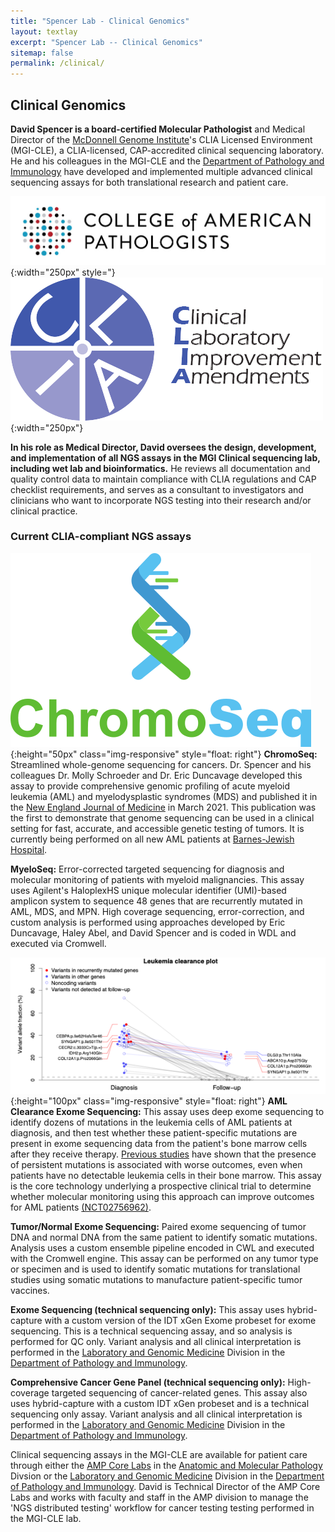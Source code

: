 ```yaml
---
title: "Spencer Lab - Clinical Genomics"
layout: textlay
excerpt: "Spencer Lab -- Clinical Genomics"
sitemap: false
permalink: /clinical/
---
```


## Clinical Genomics

**David Spencer is a board-certified Molecular Pathologist** and
Medical Director of the
[McDonnell Genome Institute](https://genome.wustl.edu)'s CLIA Licensed Environment (MGI-CLE), a CLIA-licensed, CAP-accredited clinical
sequencing laboratory. He and his colleagues in the MGI-CLE
and the
[Department of Pathology and Immunology](https://pathology.wustl.edu/)
have developed and implemented multiple advanced clinical
sequencing assays for both translational research and patient care.

![cap](/images/logopic/cap.png){:width="250px" style="} ![clia](/images/logopic/clia.png){:width="250px"}

**In his role as Medical Director, David oversees the design,
development, and implementation of all NGS assays in the MGI Clinical
sequencing lab, including wet lab and bioinformatics.** He
reviews all documentation and quality control data to maintain
compliance with CLIA regulations and CAP checklist requirements, and
serves as a consultant to investigators and clinicians who want to
incorporate NGS testing into their research and/or clinical practice.

### Current CLIA-compliant NGS assays

 ![chromoseq](/images/respic/chromoseq.png){:height="50px" class="img-responsive" style="float: right"} **ChromoSeq:** Streamlined
   whole-genome sequencing for cancers. Dr. Spencer and his colleagues Dr. Molly Schroeder and
   Dr. Eric Duncavage developed this assay to provide comprehensive
   genomic profiling of acute myeloid leukemia (AML) and
   myelodysplastic syndromes (MDS) and published it in the [New England
   Journal of
   Medicine](https://www.nejm.org/doi/full/10.1056/NEJMoa2024534) in
   March 2021. This publication was the first to demonstrate that
   genome sequencing can be used in a clinical setting for fast,
   accurate, and accessible genetic testing of tumors. It is currently
   being performed on all new AML patients at [Barnes-Jewish Hospital](https://www.barnesjewish.org/).


**MyeloSeq:** Error-corrected targeted sequencing for diagnosis and molecular monitoring of patients with myeloid malignancies. This assay
  uses Agilent's HaloplexHS unique molecular identifier (UMI)-based amplicon system to sequence 48 genes that are recurrently mutated in
  AML, MDS, and MPN. High coverage sequencing, error-correction, and
  custom analysis is performed using approaches developed by Eric
  Duncavage, Haley Abel, and David Spencer and is coded in WDL and
  executed via Cromwell.


 ![amlclearance](/images/respic/amlclearance.png){:height="100px" class="img-responsive" style="float: right"} **AML Clearance Exome Sequencing:** This assay uses deep exome
  sequencing to identify dozens of mutations in the leukemia cells of
  AML patients at diagnosis, and then test whether these
  patient-specific mutations are present in exome sequencing data from
  the patient's bone marrow cells
  after they receive therapy. [Previous studies](https://jamanetwork.com/journals/jama/article-abstract/2429715) have shown that the
  presence of persistent mutations is associated with worse outcomes,
  even when patients have no detectable leukemia cells in their bone
  marrow. This assay is the core technology underlying a prospective
  clinical trial to determine whether molecular monitoring using this
  approach can improve outcomes for AML patients [(NCT02756962)](https://clinicaltrials.gov/ct2/show/NCT02756962).


 **Tumor/Normal Exome Sequencing:** Paired exome
  sequencing of tumor DNA and normal DNA from the same patient to
  identify somatic mutations. Analysis uses a custom ensemble pipeline
  encoded in CWL and executed with the Cromwell engine. This assay can be performed on any
  tumor type or specimen and is used to identify somatic mutations for
  translational studies using somatic mutations to manufacture
  patient-specific tumor vaccines.


**Exome Sequencing (technical sequencing only):** This assay uses
  hybrid-capture with a custom version of the IDT xGen Exome
  probeset for exome sequencing. This is a technical sequencing assay,
  and so analysis is performed for QC only. Variant analysis and all
  clinical interpretation is performed in the [Laboratory and Genomic
  Medicine](https://pathology.wustl.edu/divisions/lgm/) Division in the
[Department of Pathology and Immunology](https://pathology.wustl.edu/).

**Comprehensive Cancer Gene Panel (technical sequencing only):**
  High-coverage targeted sequencing of cancer-related genes. This
  assay also uses hybrid-capture with a custom IDT xGen probeset and is a technical
  sequencing only assay. Variant analysis and all
  clinical interpretation is performed in the [Laboratory and Genomic Medicine](https://pathology.wustl.edu/divisions/lgm/) Division in the
  [Department of Pathology and Immunology](https://pathology.wustl.edu/).
  
Clinical sequencing assays in the MGI-CLE are available for patient
care through either the
[AMP Core Labs](https://pathology.wustl.edu/research/core-facilities/anatomic-molecular-pathology-core-lab/)
in the
[Anatomic and Molecular Pathology](https://pathology.wustl.edu/divisions/amp/)
Divsion or the
[Laboratory and Genomic Medicine](https://pathology.wustl.edu/divisions/lgm/)
Division in the
[Department of Pathology and Immunology](https://pathology.wustl.edu/). David
is Technical Director of the AMP Core Labs and works with faculty and
staff in the AMP division to manage the 'NGS
distributed testing' workflow for cancer testing testing performed in
the MGI-CLE lab.
